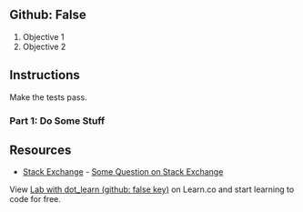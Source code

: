 ## Github: False

1. Objective 1
2. Objective 2

## Instructions

Make the tests pass.

### Part 1: Do Some Stuff

## Resources

* [Stack Exchange](http://www.stackexchange.com) - [Some Question on Stack Exchange](http://www.stackexchange.com/questions/123)

<p class='util--hide'>View <a href='https://learn.co/lessons/lab-with-dot_learn-github-false-key'>Lab with dot_learn (github: false key)</a> on Learn.co and start learning to code for free.</p>
